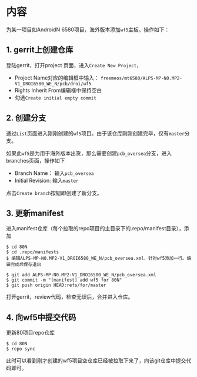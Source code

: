 # 内容

为某一项目如AndroidN 6580项目，海外版本添加`wf5`主板。操作如下：

## 1. gerrit上创建仓库

登陆gerrit，打开project 页面，进入`Create New Project`，
- Project Name对应的编辑框中输入： `freemeos/mt6580/ALPS-MP-N0.MP2-V1_DROI6580_WE_N/pcb/droi/wf5`
- Rights Inherit From编辑框中保持空白
- 勾选`Create initial empty commit`

## 2. 创建分支

通过`List`页面进入刚刚创建的`wf5`项目。由于该仓库刚刚创建完毕，仅有`master`分支。

如果此`wf5`是为用于海外版本出货，那么需要创建`pcb_oversea`分支，进入branches页面，操作如下
- Branch Name： 输入`pcb_oversea`
- Initial Revision: 输入`master`

点击`Create branch`按钮即创建了新分支。

## 3. 更新manifest

进入manifest仓库（每个拉取的repo项目的主目录下的.repo/manifest目录），添加

```
$ cd 80N
$ cd .repo/manifests
$ 编辑ALPS-MP-N0.MP2-V1_DROI6580_WE_N/pcb_oversea.xml，针对wf5添加一行。编辑完成后保存退出

$ git add ALPS-MP-N0.MP2-V1_DROI6580_WE_N/pcb_oversea.xml
$ git commit -m "[manifest] add wf5 for 80N"
$ git push origin HEAD:refs/for/master
```

打开gerrit，review代码，检查无误后，合并进入仓库。

## 4. 向wf5中提交代码

更新80项目repo仓库
```
$ cd 80N
$ repo sync
```

此时可以看到刚才创建的wf5项目空仓库已经被拉取下来了，向该git仓库中提交代码即可。